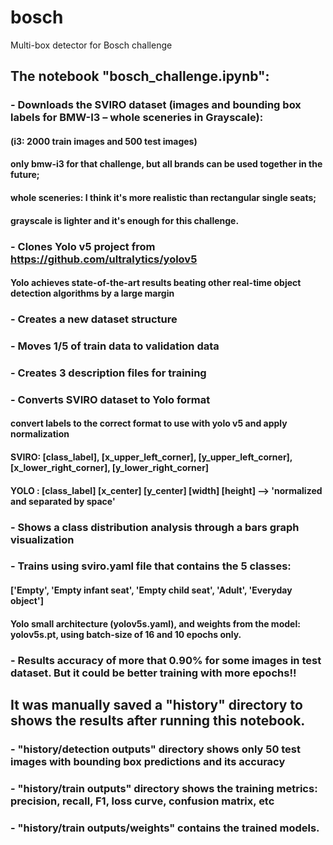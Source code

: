 # bosch
Multi-box detector for Bosch challenge

## The notebook "bosch_challenge.ipynb":

### - Downloads the SVIRO dataset (images and bounding box labels for BMW-I3 – whole sceneries in Grayscale):
#### (i3: 2000 train images and 500 test images)
#### only bmw-i3 for that challenge, but all brands can be used together in the future;
#### whole sceneries: I think it's more realistic than rectangular single seats;
#### grayscale is lighter and it's enough for this challenge.

### - Clones Yolo v5 project from https://github.com/ultralytics/yolov5
#### Yolo achieves state-of-the-art results beating other real-time object detection algorithms by a large margin

### - Creates a new dataset structure

### - Moves 1/5 of train data to validation data

### - Creates 3 description files for training

### - Converts SVIRO dataset to Yolo format
#### convert labels to the correct format to use with yolo v5 and apply normalization
#### SVIRO: [class_label], [x_upper_left_corner], [y_upper_left_corner], [x_lower_right_corner], [y_lower_right_corner]
#### YOLO : [class_label] [x_center] [y_center] [width] [height] --> 'normalized and separated by space'

### - Shows a class distribution analysis through a bars graph visualization

### - Trains using sviro.yaml file that contains the 5 classes:
#### ['Empty', 'Empty infant seat', 'Empty child seat', 'Adult', 'Everyday object']
#### Yolo small architecture (yolov5s.yaml), and weights from the model: yolov5s.pt, using batch-size of 16 and 10 epochs only.

### - Results accuracy of more that 0.90% for some images in test dataset. But it could be better training with more epochs!!

## It was manually saved a "history" directory to shows the results after running this notebook.  
### - "history/detection outputs" directory shows only 50 test images with bounding box predictions and its accuracy
### - "history/train outputs" directory shows the training metrics: precision, recall, F1, loss curve, confusion matrix, etc
### - "history/train outputs/weights" contains the trained models.
